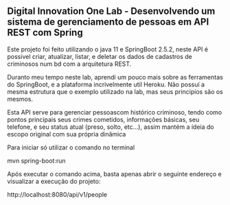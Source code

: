 <h2>Digital Innovation One Lab - Desenvolvendo um sistema de gerenciamento de pessoas em API REST com Spring</h2>

Este projeto foi feito utilizando o java 11 e SpringBoot 2.5.2, neste API é possivel criar, atualizar, listar, e deletar os dados de cadastros de criminosos num bd com a arquitetura REST.

Duranto meu tempo neste lab, aprendi um pouco mais sobre as ferramentas do SpringBoot, e a plataforma incrivelmente util Heroku. Não possuí a mesma estrutura que o exemplo utilizado na lab, mas seus principíos são os mesmos.

Esta API serve para gerenciar pessoascom histórico criminoso, tendo como pontos principais seus crimes cometidos, informações básicas, seu telefone, e seu status atual (preso, solto, etc...), assim mantém a ídeia do escopo original com sua própria dinâmica

Para iniciar só utilizar o comando no terminal

mvn spring-boot:run

Após executar o comando acima, basta apenas abrir o seguinte endereço e visualizar a execução do projeto:

http://localhost:8080/api/v1/people








